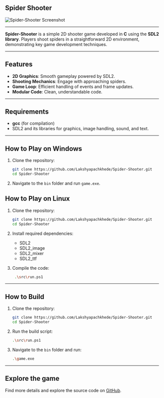## Spider Shooter
![Spider-Shooter Screenshot](assets/images/screenshot/game.png)

---
**Spider-Shooter** is a simple 2D shooter game developed in **C** using the **SDL2 library**. Players shoot spiders in a straightforward 2D environment, demonstrating key game development techniques.

---

## Features
- **2D Graphics**: Smooth gameplay powered by SDL2.
- **Shooting Mechanics**: Engage with approaching spiders.
- **Game Loop**: Efficient handling of events and frame updates.
- **Modular Code**: Clean, understandable code.

---

## Requirements
- **gcc** (for compilation)
- SDL2 and its libraries for graphics, image handling, sound, and text.

---

## How to Play on Windows
1. Clone the repository:
   ```bash
   git clone https://github.com/Lakshyapachkhede/Spider-Shooter.git
   cd Spider-Shooter
   ```
2. Navigate to the `bin` folder and run `game.exe`.

## How to Play on Linux
1. Clone the repository:
   ```bash
   git clone https://github.com/Lakshyapachkhede/Spider-Shooter.git
   cd Spider-Shooter
   ```
2. Install required dependencies:
    - SDL2
    - SDL2_image
    - SDL2_mixer
    - SDL2_ttf

3. Compile the code:
   ```bash
    .\src\run.ps1
   ```

---

## How to Build

1. Clone the repository:
   ```bash
   git clone https://github.com/Lakshyapachkhede/Spider-Shooter.git
   cd Spider-Shooter
   ```
2. Run the build script:
   ```bash
   .\src\run.ps1
   ```
3. Navigate to the `bin` folder and run:
   ```bash
   .\game.exe
   ```

---

## Explore the game
Find more details and explore the source code on [GitHub](https://github.com/Lakshyapachkhede/Spider-Shooter).
